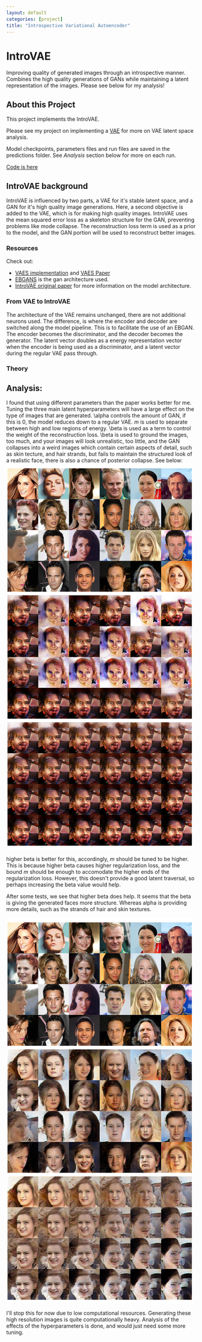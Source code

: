 ```yaml
---
layout: default
categories: [project]
title: "Introspective Variational Autoencoder"
---
```

# IntroVAE
Improving quality of generated images through an introspective manner. Combines the high quality generations of GANs while maintaining a latent representation of the images. Please see below for my analysis!

## About this Project
This project implements the IntroVAE.

Please see my project on implementing a [VAE](https://github.com/yukunchen113/VariationalAutoEncoder) for more on VAE latent space analysis.

Model checkpoints, parameters files and run files are saved in the predictions folder. See _Analysis_ section below for more on each run. 

[Code is here](https://github.com/yukunchen113/IntroVAE)

## IntroVAE background
IntroVAE is influenced by two parts, a VAE for it's stable latent space, and a GAN for it's high quality image generations. Here, a second objective is added to the VAE, which is for making high quality images. IntroVAE uses the mean squared error loss as a skeleton structure for the GAN, preventing problems like mode collapse. The reconstruction loss term is used as a prior to the model, and the GAN portion will be used to reconstruct better images.

### Resources
Check out:
- [VAES implementation](https://github.com/yukunchen113/VariationalAutoEncoder) and [VAES Paper](https://arxiv.org/abs/1312.6114)
- [EBGANS](https://arxiv.org/abs/1609.03126) is the gan architecture used.
- [IntroVAE original paper](https://arxiv.org/abs/1807.06358) for more information on the model architecture.

### From VAE to IntroVAE
The architecture of the VAE remains unchanged, there are not additional neurons used. The difference, is where the encoder and decoder are switched along the model pipeline. This is to facilitate the use of an EBGAN. The encoder becomes the discriminator, and the decoder becomes the generator. The latent vector doubles as a energy representation vector when the encoder is being used as a discriminator, and a latent vector during the regular VAE pass through.  

### Theory

## Analysis:
I found that using different parameters than the paper works better for me. Tuning the three main latent hyperparameters will have a large effect on the type of images that are generated. \alpha controls the amount of GAN, if this is 0, the model reduces down to a regular VAE. _m_ is used to separate between high and low regions of energy. \beta is used as a term to control the weight of the reconstruction loss. \beta is used to ground the images, too much, and your images will look unrealistic, too little, and the GAN collapses into a weird images which contain certain aspects of detail, such as skin tecture, and hair strands, but fails to maintain the structured look of a realistic face, there is also a chance of posterior collapse. See below:
![beta = 0.05, alpha = 0.25, m = 500](/assets/introvae_images/low_beta1.jpg)

higher beta is better for this, accordingly, _m_ should be tuned to be higher. This is because higher beta causes higher regularization loss, and the bound _m_ should be enough to accomodate the higher ends of the regularization loss. However, this doesn't provide a good latent traversal, so perhaps increasing the beta value would help.

After some tests, we see that higher beta does help. It seems that the beta is giving the generated faces more structure. Whereas alpha is providing more details, such as the strands of hair and skin textures.

![beta = 0.75, alpha = 0.25, m =1000](/assets/introvae_images/normal1.jpg)

I'll stop this for now due to low computational resources. Generating these high resolution images is quite computationally heavy. Analysis of the effects of the hyperparameters is done, and would just need some more tuning.

